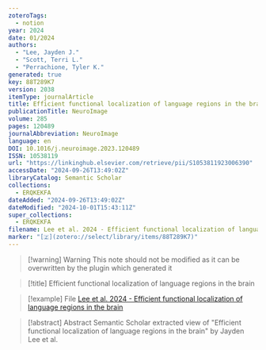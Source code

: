 ```yaml
---
zoteroTags:
  - notion
year: 2024
date: 01/2024
authors:
  - "Lee, Jayden J."
  - "Scott, Terri L."
  - "Perrachione, Tyler K."
generated: true
key: 88T289K7
version: 2038
itemType: journalArticle
title: Efficient functional localization of language regions in the brain
publicationTitle: NeuroImage
volume: 285
pages: 120489
journalAbbreviation: NeuroImage
language: en
DOI: 10.1016/j.neuroimage.2023.120489
ISSN: 10538119
url: "https://linkinghub.elsevier.com/retrieve/pii/S1053811923006390"
accessDate: "2024-09-26T13:49:02Z"
libraryCatalog: Semantic Scholar
collections:
  - ERQKEKFA
dateAdded: "2024-09-26T13:49:02Z"
dateModified: "2024-10-01T15:43:11Z"
super_collections:
  - ERQKEKFA
filename: Lee et al. 2024 - Efficient functional localization of language regions in the brain
marker: "[🇿](zotero://select/library/items/88T289K7)"
---
```


>[!warning] Warning
> This note should not be modified as it can be overwritten by the plugin which generated it

> [!title] Efficient functional localization of language regions in the brain

> [!example] File
> [Lee et al. 2024 - Efficient functional localization of language regions in the brain](Lee%20et%20al.%202024%20-%20Efficient%20functional%20localization%20of%20language%20regions%20in%20the%20brain.pdf)

> [!abstract] Abstract
> Semantic Scholar extracted view of "Efficient functional localization of language regions in the brain" by Jayden Lee et al.

